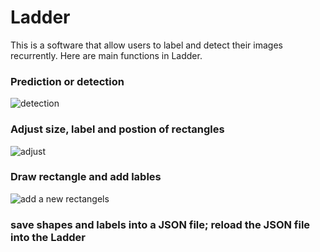 # Ladder
This is a software that allow users to label and detect their images recurrently. Here are main functions in Ladder. 

### Prediction or detection
![detection](./docImg/detection.gif)

### Adjust size, label and postion of rectangles
![adjust](./docImg/adjust.gif)

### Draw rectangle and add lables
![add a new rectangels](./docImg/addbox.gif)

### save shapes and labels into a JSON file; reload the JSON file into the Ladder

